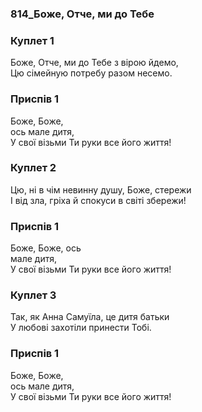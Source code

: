 ### 814_Боже, Отче, ми до Тебе
### Куплет 1
Боже, Отче, ми до Тебе з вірою йдемо, <br/>Цю сімейную потребу разом несемо.
### Приспів 1
Боже, Боже, <br/>ось мале дитя, <br/>У свої візьми Ти руки все його життя!
### Куплет 2
Цю, ні в чім невинну душу, Боже, стережи <br/>І від зла, гріха й спокуси в світі збережи!
### Приспів 1
Боже, Боже, ось <br/>мале дитя, <br/>У свої візьми Ти руки все його життя!
### Куплет 3
Так, як Анна Самуїла, це дитя батьки <br/>У любові захотіли принести Тобі.
### Приспів 1
Боже, Боже, <br/>ось мале дитя, <br/>У свої візьми Ти руки все його життя!
